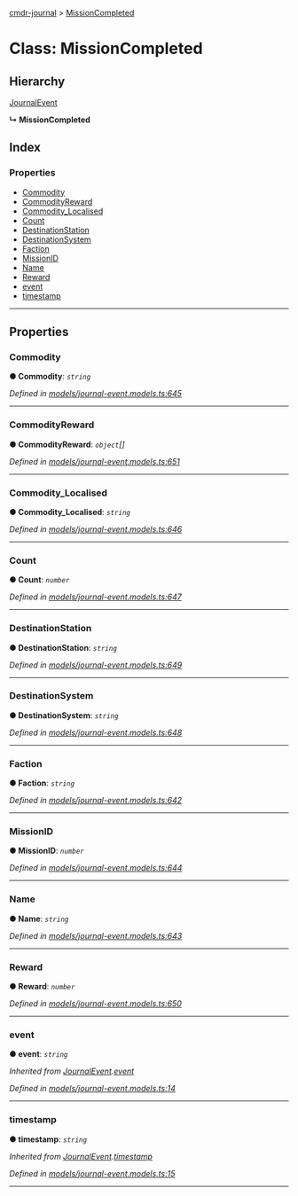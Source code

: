 [cmdr-journal](../README.md) > [MissionCompleted](../classes/missioncompleted.md)



# Class: MissionCompleted

## Hierarchy


 [JournalEvent](journalevent.md)

**↳ MissionCompleted**







## Index

### Properties

* [Commodity](missioncompleted.md#commodity)
* [CommodityReward](missioncompleted.md#commodityreward)
* [Commodity_Localised](missioncompleted.md#commodity_localised)
* [Count](missioncompleted.md#count)
* [DestinationStation](missioncompleted.md#destinationstation)
* [DestinationSystem](missioncompleted.md#destinationsystem)
* [Faction](missioncompleted.md#faction)
* [MissionID](missioncompleted.md#missionid)
* [Name](missioncompleted.md#name)
* [Reward](missioncompleted.md#reward)
* [event](missioncompleted.md#event)
* [timestamp](missioncompleted.md#timestamp)



---
## Properties
<a id="commodity"></a>

###  Commodity

**●  Commodity**:  *`string`* 

*Defined in [models/journal-event.models.ts:645](https://github.com/chrisbruford/cmdr-journal/blob/0588b1f/src/models/journal-event.models.ts#L645)*





___

<a id="commodityreward"></a>

###  CommodityReward

**●  CommodityReward**:  *`object`[]* 

*Defined in [models/journal-event.models.ts:651](https://github.com/chrisbruford/cmdr-journal/blob/0588b1f/src/models/journal-event.models.ts#L651)*





___

<a id="commodity_localised"></a>

###  Commodity_Localised

**●  Commodity_Localised**:  *`string`* 

*Defined in [models/journal-event.models.ts:646](https://github.com/chrisbruford/cmdr-journal/blob/0588b1f/src/models/journal-event.models.ts#L646)*





___

<a id="count"></a>

###  Count

**●  Count**:  *`number`* 

*Defined in [models/journal-event.models.ts:647](https://github.com/chrisbruford/cmdr-journal/blob/0588b1f/src/models/journal-event.models.ts#L647)*





___

<a id="destinationstation"></a>

###  DestinationStation

**●  DestinationStation**:  *`string`* 

*Defined in [models/journal-event.models.ts:649](https://github.com/chrisbruford/cmdr-journal/blob/0588b1f/src/models/journal-event.models.ts#L649)*





___

<a id="destinationsystem"></a>

###  DestinationSystem

**●  DestinationSystem**:  *`string`* 

*Defined in [models/journal-event.models.ts:648](https://github.com/chrisbruford/cmdr-journal/blob/0588b1f/src/models/journal-event.models.ts#L648)*





___

<a id="faction"></a>

###  Faction

**●  Faction**:  *`string`* 

*Defined in [models/journal-event.models.ts:642](https://github.com/chrisbruford/cmdr-journal/blob/0588b1f/src/models/journal-event.models.ts#L642)*





___

<a id="missionid"></a>

###  MissionID

**●  MissionID**:  *`number`* 

*Defined in [models/journal-event.models.ts:644](https://github.com/chrisbruford/cmdr-journal/blob/0588b1f/src/models/journal-event.models.ts#L644)*





___

<a id="name"></a>

###  Name

**●  Name**:  *`string`* 

*Defined in [models/journal-event.models.ts:643](https://github.com/chrisbruford/cmdr-journal/blob/0588b1f/src/models/journal-event.models.ts#L643)*





___

<a id="reward"></a>

###  Reward

**●  Reward**:  *`number`* 

*Defined in [models/journal-event.models.ts:650](https://github.com/chrisbruford/cmdr-journal/blob/0588b1f/src/models/journal-event.models.ts#L650)*





___

<a id="event"></a>

###  event

**●  event**:  *`string`* 

*Inherited from [JournalEvent](journalevent.md).[event](journalevent.md#event)*

*Defined in [models/journal-event.models.ts:14](https://github.com/chrisbruford/cmdr-journal/blob/0588b1f/src/models/journal-event.models.ts#L14)*





___

<a id="timestamp"></a>

###  timestamp

**●  timestamp**:  *`string`* 

*Inherited from [JournalEvent](journalevent.md).[timestamp](journalevent.md#timestamp)*

*Defined in [models/journal-event.models.ts:15](https://github.com/chrisbruford/cmdr-journal/blob/0588b1f/src/models/journal-event.models.ts#L15)*





___


